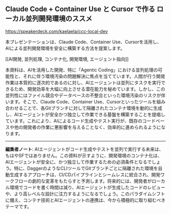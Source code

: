 ## Claude Code + Container Use と Cursor で作る ローカル並列開発環境のススメ

https://speakerdeck.com/kaelaela/ccc-local-dev

本プレゼンテーションは、Claude Code、Container Use、Cursorを活用し、AIによる並列開発環境を安全に構築する方法を提案します。

[[AI開発, 並列処理, コンテナ化, 開発環境, エージェント指向]]

本資料は、AIを活用した開発、特に「Agentic Coding」における並列処理の可能性と、それに伴う環境汚染の問題解決に焦点を当てています。人間が行う開発作業は本質的に逐次的であるのに対し、AIエージェントは並列にタスクを実行できるため、開発効率を大幅に向上させる潜在能力を秘めています。しかし、この並列性にはファイル競合やデータベースの不整合といった環境汚染のリスクが伴います。そこで、Claude Code、Container Use、Cursorといったツールを組み合わせることで、各Gitブランチに対して隔離されたコンテナ環境を動的に生成し、AIエージェントが安全かつ独立して作業できる基盤を構築することを提唱しています。これにより、AIによるコード生成やテスト実行が、既存のコードベースや他の開発者の作業に悪影響を与えることなく、効率的に進められるようになります。

---

**編集者ノート**: AIエージェントがコード生成やテストを並列で実行する未来は、もはやSFではありません。この資料が示すように、開発環境のコンテナ化は、AIエージェントが安全に、かつ独立して作業するための必須条件となるでしょう。特に、DaggerのようなCLIツールでGitブランチごとに隔離された環境を自動生成するアプローチは、CI/CDパイプラインとシームレスに統合され、開発ワークフローの劇的な変革をもたらすと予測します。将来的には、開発者がローカル環境でコードを書く時間は減り、AIエージェントが生成したコードのレビューや、より高レベルな設計に注力するようになるでしょう。このパラダイムシフトに備え、コンテナ技術とAIエージェントの連携は、今から積極的に取り組むべきテーマです。
